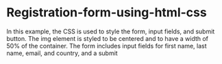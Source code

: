 # Registration-form-using-html-css
In this example, the CSS is used to style the form, input fields, and submit button. The img element is styled to be centered and to have a width of 50% of the container.  The form includes input fields for first name, last name, email, and country, and a submit 


